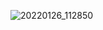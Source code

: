 ![20220126_112850](https://user-images.githubusercontent.com/108766007/178852763-c050ed72-b8d3-4d0b-8332-c0011920cc70.jpg)
